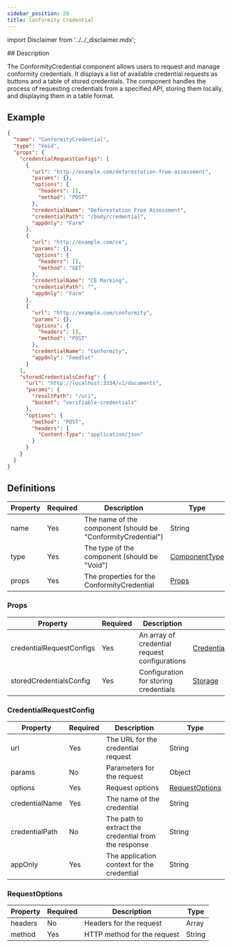 ```yaml
---
sidebar_position: 20
title: Conformity Credential
---
```


import Disclaimer from '../../\_disclaimer.mdx';

<Disclaimer />
<!-- TODO: Add Verify link generator to conformity credential component -->
## Description

The ConformityCredential component allows users to request and manage conformity credentials. It displays a list of available credential requests as buttons and a table of stored credentials. The component handles the process of requesting credentials from a specified API, storing them locally, and displaying them in a table format.

## Example

```json
{
  "name": "ConformityCredential",
  "type": "Void",
  "props": {
    "credentialRequestConfigs": [
      {
        "url": "http://example.com/deforestation-free-assessment",
        "params": {},
        "options": {
          "headers": [],
          "method": "POST"
        },
        "credentialName": "Deforestation Free Assessment",
        "credentialPath": "/body/credential",
        "appOnly": "Farm"
      },
      {
        "url": "http://example.com/ce",
        "params": {},
        "options": {
          "headers": [],
          "method": "GET"
        },
        "credentialName": "CE Marking",
        "credentialPath": "",
        "appOnly": "Farm"
      },
      {
        "url": "http://example.com/conformity",
        "params": {},
        "options": {
          "headers": [],
          "method": "POST"
        },
        "credentialName": "Conformity",
        "appOnly": "Feedlot"
      }
    ],
    "storedCredentialsConfig": {
      "url": "http://localhost:3334/v1/documents",
      "params": {
        "resultPath": "/uri",
        "bucket": "verifiable-credentials"
      },
      "options": {
        "method": "POST",
        "headers": {
          "Content-Type": "application/json"
        }
      }
    }
  }
}
```

## Definitions

| Property | Required | Description                                                  | Type                                                            |
| -------- | -------- | ------------------------------------------------------------ | --------------------------------------------------------------- |
| name     | Yes      | The name of the component (should be "ConformityCredential") | String                                                          |
| type     | Yes      | The type of the component (should be "Void")                 | [ComponentType](/docs/mock-apps/common/component-type)          |
| props    | Yes      | The properties for the ConformityCredential                  | [Props](/docs/mock-apps/components/conformity-credential#props) |

### Props

| Property                 | Required | Description                                   | Type                                                                                                  |
| ------------------------ | -------- | --------------------------------------------- | ----------------------------------------------------------------------------------------------------- |
| credentialRequestConfigs | Yes      | An array of credential request configurations | [CredentialRequestConfig[]](/docs/mock-apps/components/conformity-credential#credentialrequestconfig) |
| storedCredentialsConfig  | Yes      | Configuration for storing credentials         | [Storage](/docs/mock-apps/common/storage)                                                             |

### CredentialRequestConfig

| Property       | Required | Description                                          | Type                                                                              |
| -------------- | -------- | ---------------------------------------------------- | --------------------------------------------------------------------------------- |
| url            | Yes      | The URL for the credential request                   | String                                                                            |
| params         | No       | Parameters for the request                           | Object                                                                            |
| options        | Yes      | Request options                                      | [RequestOptions](/docs/mock-apps/components/conformity-credential#requestoptions) |
| credentialName | Yes      | The name of the credential                           | String                                                                            |
| credentialPath | No       | The path to extract the credential from the response | String                                                                            |
| appOnly        | Yes      | The application context for the credential           | String                                                                            |

### RequestOptions

| Property | Required | Description                 | Type   |
| -------- | -------- | --------------------------- | ------ |
| headers  | No       | Headers for the request     | Array  |
| method   | Yes      | HTTP method for the request | String |
